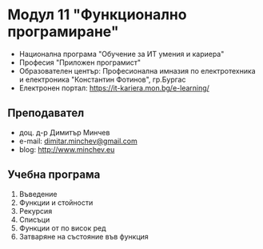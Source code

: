 # Модул 11 "Функционално програмиране"
- Национална програма "Обучение за ИТ умения и кариера"
- Професия "Приложен програмист" 
- Образователен център: Професионална имназия по електротехника и електроника "Константин Фотинов", гр.Бургас  
- Електронен портал: https://it-kariera.mon.bg/e-learning/

## Преподавател
- доц. д-р Димитър Минчев
- e-mail: dimitar.minchev@gmail.com 
- blog: http://www.minchev.eu

## Учебна програма
1. Въведение 
2. Функции и стойности
3. Рекурсия
4. Списъци
5. Функции от по висок ред
6. Затваряне на състояние във функция
